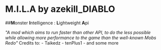 # M.I.L.A by azekill_DIABLO
##**M**onster **I**ntelligence : **L**ightweight **A**pi

*"A mod which aims to run faster than other API, to do the less possible while allowing more performance to the game than the well-known Mobs Redo"* Credits to: - Taikedz
                        - tenPlus1
                        - and some more
